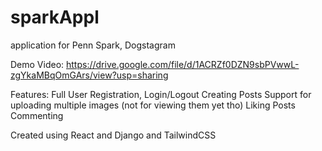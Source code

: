 # sparkAppl
 application for Penn Spark, Dogstagram

Demo Video:
https://drive.google.com/file/d/1ACRZf0DZN9sbPVwwL-zgYkaMBqOmGArs/view?usp=sharing

Features:
Full User Registration, Login/Logout
Creating Posts
 Support for uploading multiple images (not for viewing them yet tho)
Liking Posts
Commenting

Created using React and Django and TailwindCSS
